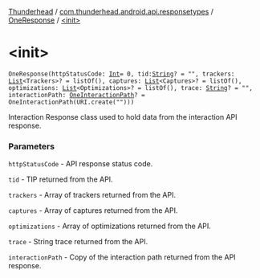 [Thunderhead](../../index.md) / [com.thunderhead.android.api.responsetypes](../index.md) / [OneResponse](index.md) / [&lt;init&gt;](./-init-.md)

# &lt;init&gt;

`OneResponse(httpStatusCode: `[`Int`](https://kotlinlang.org/api/latest/jvm/stdlib/kotlin/-int/index.html)` = 0, tid: `[`String`](https://kotlinlang.org/api/latest/jvm/stdlib/kotlin/-string/index.html)`? = "", trackers: `[`List`](https://kotlinlang.org/api/latest/jvm/stdlib/kotlin.collections/-list/index.html)`<Trackers>? = listOf(), captures: `[`List`](https://kotlinlang.org/api/latest/jvm/stdlib/kotlin.collections/-list/index.html)`<Captures>? = listOf(), optimizations: `[`List`](https://kotlinlang.org/api/latest/jvm/stdlib/kotlin.collections/-list/index.html)`<Optimizations>? = listOf(), trace: `[`String`](https://kotlinlang.org/api/latest/jvm/stdlib/kotlin/-string/index.html)`? = "", interactionPath: `[`OneInteractionPath`](../../com.thunderhead.android.api.interactions/-one-interaction-path/index.md)`? = OneInteractionPath(URI.create("")))`

Interaction Response class used to hold data from the interaction API response.

### Parameters

`httpStatusCode` - API response status code.

`tid` - TIP returned from the API.

`trackers` - Array of trackers returned from the API.

`captures` - Array of captures returned from the API.

`optimizations` - Array of optimizations returned from the API.

`trace` - String trace returned from the API.

`interactionPath` - Copy of the interaction path returned from the API response.